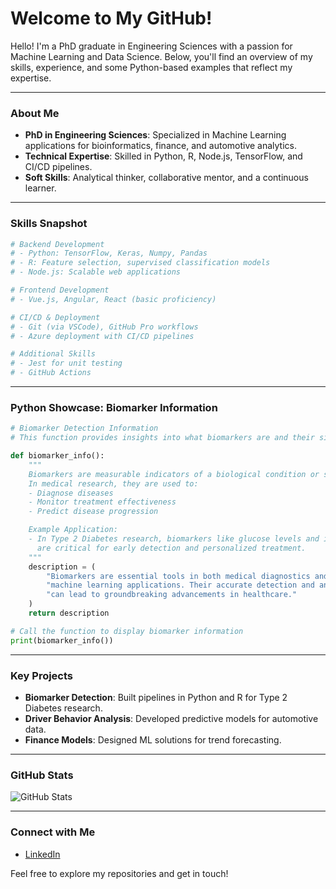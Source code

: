 # Welcome to My GitHub!

Hello! I'm a PhD graduate in Engineering Sciences with a passion for Machine Learning and Data Science. Below, you'll find an overview of my skills, experience, and some Python-based examples that reflect my expertise. 

---

### About Me
- **PhD in Engineering Sciences**: Specialized in Machine Learning applications for bioinformatics, finance, and automotive analytics.
- **Technical Expertise**: Skilled in Python, R, Node.js, TensorFlow, and CI/CD pipelines.
- **Soft Skills**: Analytical thinker, collaborative mentor, and a continuous learner.

---

### Skills Snapshot

```python
# Backend Development
# - Python: TensorFlow, Keras, Numpy, Pandas
# - R: Feature selection, supervised classification models
# - Node.js: Scalable web applications

# Frontend Development
# - Vue.js, Angular, React (basic proficiency)

# CI/CD & Deployment
# - Git (via VSCode), GitHub Pro workflows
# - Azure deployment with CI/CD pipelines

# Additional Skills
# - Jest for unit testing
# - GitHub Actions
```

---

### Python Showcase: Biomarker Information

```python
# Biomarker Detection Information
# This function provides insights into what biomarkers are and their significance.

def biomarker_info():
    """
    Biomarkers are measurable indicators of a biological condition or state.
    In medical research, they are used to:
    - Diagnose diseases
    - Monitor treatment effectiveness
    - Predict disease progression

    Example Application:
    - In Type 2 Diabetes research, biomarkers like glucose levels and insulin resistance
      are critical for early detection and personalized treatment.
    """
    description = (
        "Biomarkers are essential tools in both medical diagnostics and "
        "machine learning applications. Their accurate detection and analysis "
        "can lead to groundbreaking advancements in healthcare."
    )
    return description

# Call the function to display biomarker information
print(biomarker_info())
```

---

### Key Projects

- **Biomarker Detection**: Built pipelines in Python and R for Type 2 Diabetes research.
- **Driver Behavior Analysis**: Developed predictive models for automotive data.
- **Finance Models**: Designed ML solutions for trend forecasting.

---

### GitHub Stats
![GitHub Stats](https://github-readme-stats.vercel.app/api?username=unciafidelis&show_icons=true&theme=radical)

---

### Connect with Me
- [LinkedIn](https://www.linkedin.com/in/alejandromorganmentor/)

Feel free to explore my repositories and get in touch!
